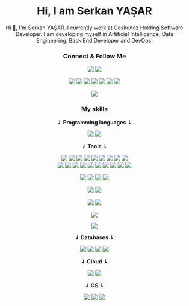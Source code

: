 <h1 align="center">Hi, I am Serkan YAŞAR</h1>

<div align="center">

Hi 👋, I'm Serkan YAŞAR. I currently work at Coskunoz Holding Software Developer. I am developing myself in Artificial Intelligence, Data Engineering, Back End Developer and DevOps.

### **Connect & Follow Me**

[![](https://img.shields.io/badge/Gmail-D14836?style=for-the-badge&logo=gmail&logoColor=white)](mailto:yasarserkan016@gmail.com)
 [![](https://img.shields.io/badge/Telegram-2CA5E0?style=for-the-badge&logo=telegram&logoColor=white)](https://t.me/serkanyasar) 

[![](https://img.shields.io/badge/LinkedIn-0077B5?style=for-the-badge&logo=linkedin&logoColor=white)](https://www.linkedin.com/in/serkanyasar/)
 [![](https://img.shields.io/badge/GitHub-100000?style=for-the-badge&logo=github&logoColor=white)](https://github.com/serkanyasr) 
 [![](https://img.shields.io/badge/GitLab-330F63?style=for-the-badge&logo=gitlab&logoColor=white)](https://gitlab.com/serkanyasr) 
 [![](https://img.shields.io/badge/Docker%20Hub-2CA5E0?style=for-the-badge&logo=docker&logoColor=white)](https://hub.docker.com/u/serkanyasr) 
 [![](https://img.shields.io/badge/Twitter-1DA1F2?style=for-the-badge&logo=twitter&logoColor=white)](https://twitter.com/serkanyasr_)
  [![](https://img.shields.io/badge/Kaggle-20BEFF?style=for-the-badge&logo=Kaggle&logoColor=white)](https://www.kaggle.com/twopoint)
   [![](https://img.shields.io/badge/Medium-12100E?style=for-the-badge&logo=medium&logoColor=white)](https://medium.com/@serkanyasr)

[![](https://img.shields.io/badge/Instagram-E4405F?style=for-the-badge&logo=instagram&logoColor=white)](https://www.instagram.com/serkanyasr_/)



### **My skills**

**⇃ Programming languages ⇂**

![](https://img.shields.io/badge/Python-FFD43B?style=for-the-badge&logo=python&logoColor=blue) 
![](https://img.shields.io/badge/C%23-239120?style=for-the-badge&logo=c-sharp&logoColor=white)

**⇃ Tools ⇂**

![](https://img.shields.io/badge/TensorFlow-FF6F00?style=for-the-badge&logo=TensorFlow&logoColor=white) 
![](https://img.shields.io/badge/Keras-D00000?style=for-the-badge&logo=Keras&logoColor=white) 
![](https://img.shields.io/badge/PyTorch-EE4C2C?style=for-the-badge&logo=PyTorch&logoColor=white)
 ![](https://img.shields.io/badge/scikit_learn-F7931E?style=for-the-badge&logo=scikit-learn&logoColor=white)
  ![](https://img.shields.io/badge/Pandas-2C2D72?style=for-the-badge&logo=pandas&logoColor=white) 
  ![](https://img.shields.io/badge/Numpy-777BB4?style=for-the-badge&logo=numpy&logoColor=white)
   ![](https://img.shields.io/badge/Plotly-239120?style=for-the-badge&logo=plotly&logoColor=white)
    ![](https://img.shields.io/badge/SciPy-654FF0?style=for-the-badge&logo=SciPy&logoColor=white) 
    ![](https://img.shields.io/badge/OpenCV-27338e?style=for-the-badge&logo=OpenCV&logoColor=white)  
    ![](https://img.shields.io/badge/fastapi-109989?style=for-the-badge&logo=FASTAPI&logoColor=white)
     ![](https://img.shields.io/badge/Flask-000000?style=for-the-badge&logo=flask&logoColor=white) 
     ![](https://img.shields.io/badge/Django-092E20?style=for-the-badge&logo=django&logoColor=green) 
     ![](https://img.shields.io/badge/Bootstrap-563D7C?style=for-the-badge&logo=bootstrap&logoColor=white)
      ![](https://img.shields.io/badge/jQuery-0769AD?style=for-the-badge&logo=jquery&logoColor=white) 
      ![](https://img.shields.io/badge/HTML5-E34F26?style=for-the-badge&logo=html5&logoColor=white)
        ![](https://img.shields.io/badge/Docker-2CA5E0?style=for-the-badge&logo=docker&logoColor=white) 
        ![](https://img.shields.io/badge/Shell_Script-121011?style=for-the-badge&logo=gnu-bash&logoColor=white)
         ![](https://img.shields.io/badge/Qt-41CD52?style=for-the-badge&logo=qt&logoColor=white) 
         ![](https://img.shields.io/badge/GIT-E44C30?style=for-the-badge&logo=git&logoColor=white) 

![](https://img.shields.io/badge/.NET-512BD4?style=for-the-badge&logo=.net&logoColor=white) ![](https://img.shields.io/badge/ASP.NET%20Core-512BD4?style=for-the-badge&logo=.net&logoColor=white) ![](https://img.shields.io/badge/SignalR-512BD4?style=for-the-badge&logo=.net&logoColor=white) ![](https://img.shields.io/badge/WebAPI-3498DB?style=for-the-badge&logo=.net&logoColor=white)

![](https://img.shields.io/badge/WPF-FF6600?style=for-the-badge&logo=.net&logoColor=white) ![](https://img.shields.io/badge/WinForms-4CAF50?style=for-the-badge&logo=windows&logoColor=white)

![](https://img.shields.io/badge/Entity%20Framework-006600?style=for-the-badge&logo=ef&logoColor=white) ![](https://img.shields.io/badge/LINQ-4CAF50?style=for-the-badge&logo=.net&logoColor=white)

![](https://img.shields.io/badge/Azure%20DevOps-0078D7?style=for-the-badge&logo=azure-devops&logoColor=white)

![](https://img.shields.io/badge/Power%20BI-F2C811?style=for-the-badge&logo=power-bi&logoColor=black)

**⇃ Databases ⇂**

![](https://img.shields.io/badge/Microsoft_SQL_Server-CC2927?style=for-the-badge&logo=microsoft-sql-server&logoColor=white)
 ![](https://img.shields.io/badge/PostgreSQL-316192?style=for-the-badge&logo=postgresql&logoColor=white) 
 ![](https://img.shields.io/badge/SQLite-07405E?style=for-the-badge&logo=sqlite&logoColor=white)
![](https://img.shields.io/badge/Azure%20Database-1572B6?style=for-the-badge&logo=Microsoft%20Azure&logoColor=white)

**⇃ Cloud ⇂**

![](https://img.shields.io/badge/Amazon_AWS-FF9900?style=for-the-badge&logo=amazonaws&logoColor=white) 
![](https://img.shields.io/badge/microsoft%20azure-0089D6?style=for-the-badge&logo=microsoft-azure&logoColor=white)

**⇃ OS ⇂**

![](https://img.shields.io/badge/Linux-FCC624?style=for-the-badge&logo=linux&logoColor=black)
 ![](https://img.shields.io/badge/Debian-A81D33?style=for-the-badge&logo=debian&logoColor=white)
  ![](https://img.shields.io/badge/Ubuntu-E95420?style=for-the-badge&logo=ubuntu&logoColor=white)



</div> 
